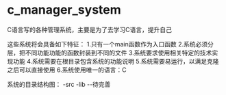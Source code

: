 # c_manager_system
C语言写的各种管理系统，主要是为了去学习C语言，提升自己

这些系统将会具备如下特征：
1.只有一个main函数作为入口函数
2.系统必须分层，把不同功能功能的函数封装到不同的文件
3.系统要求使用相关特定的技术实现功能
4.系统需要在根目录包含系统的功能说明
5.系统需要易运行，以满足克隆之后可以直接使用
6.系统使用唯一的语言：C



系统的目录结构图：
-src
-lib
--待完善
